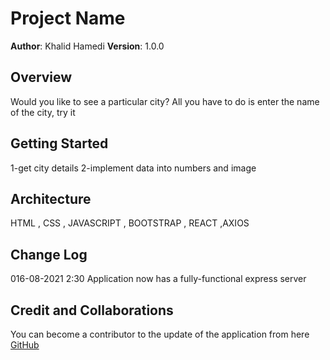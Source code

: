 # Project Name

**Author**: Khalid Hamedi
**Version**: 1.0.0

## Overview

Would you like to see a particular city? All you have to do is enter the name of the city, try it

## Getting Started

<!-- What are the steps that a user must take in order to build this app on their own machine and get it running? -->

1-get city details
2-implement data into numbers and image

## Architecture

<!-- Provide a detailed description of the application design. What technologies (languages, libraries, etc) you're using, and any other relevant design information. -->

HTML , CSS , JAVASCRIPT , BOOTSTRAP , REACT ,AXIOS

## Change Log

<!-- Use this area to document the iterative changes made to your application as each feature is successfully implemented. Use time stamps. Here's an example:

01-01-2001 4:59pm - Application now has a fully-functional express server, with a GET route for the location resource. -->

016-08-2021 2:30 Application now has a fully-functional express server

## Credit and Collaborations

<!-- Give credit (and a link) to other people or resources that helped you build this application. -->

You can become a contributor to the update of the application from here [GitHub](https://github.com/khalidsy90/city-explorer)

